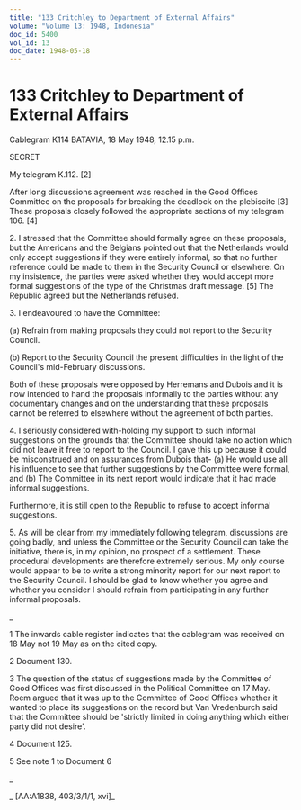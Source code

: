 ```yaml
---
title: "133 Critchley to Department of External Affairs"
volume: "Volume 13: 1948, Indonesia"
doc_id: 5400
vol_id: 13
doc_date: 1948-05-18
---
```


# 133 Critchley to Department of External Affairs

Cablegram K114 BATAVIA, 18 May 1948, 12.15 p.m.

SECRET

My telegram K.112. [2]

After long discussions agreement was reached in the Good Offices Committee on the proposals for breaking the deadlock on the plebiscite [3] These proposals closely followed the appropriate sections of my telegram 106. [4]

2\. I stressed that the Committee should formally agree on these proposals, but the Americans and the Belgians pointed out that the Netherlands would only accept suggestions if they were entirely informal, so that no further reference could be made to them in the Security Council or elsewhere. On my insistence, the parties were asked whether they would accept more formal suggestions of the type of the Christmas draft message. [5] The Republic agreed but the Netherlands refused.

3\. I endeavoured to have the Committee:

(a) Refrain from making proposals they could not report to the Security Council.

(b) Report to the Security Council the present difficulties in the light of the Council's mid-February discussions.

Both of these proposals were opposed by Herremans and Dubois and it is now intended to hand the proposals informally to the parties without any documentary changes and on the understanding that these proposals cannot be referred to elsewhere without the agreement of both parties.

4\. I seriously considered with-holding my support to such informal suggestions on the grounds that the Committee should take no action which did not leave it free to report to the Council. I gave this up because it could be misconstrued and on assurances from Dubois that- (a) He would use all his influence to see that further suggestions by the Committee were formal, and (b) The Committee in its next report would indicate that it had made informal suggestions.

Furthermore, it is still open to the Republic to refuse to accept informal suggestions.

5\. As will be clear from my immediately following telegram, discussions are going badly, and unless the Committee or the Security Council can take the initiative, there is, in my opinion, no prospect of a settlement. These procedural developments are therefore extremely serious. My only course would appear to be to write a strong minority report for our next report to the Security Council. I should be glad to know whether you agree and whether you consider I should refrain from participating in any further informal proposals.

_

1 The inwards cable register indicates that the cablegram was received on 18 May not 19 May as on the cited copy.

2 Document 130.

3 The question of the status of suggestions made by the Committee of Good Offices was first discussed in the Political Committee on 17 May. Roem argued that it was up to the Committee of Good Offices whether it wanted to place its suggestions on the record but Van Vredenburch said that the Committee should be 'strictly limited in doing anything which either party did not desire'.

4 Document 125.

5 See note 1 to Document 6

_

_ [AA:A1838, 403/3/1/1, xvi]_
